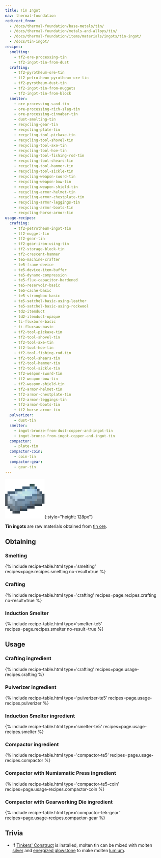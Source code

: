 ```yaml
---
title: Tin Ingot
nav: thermal-foundation
redirect_from:
  - /docs/thermal-foundation/base-metals/tin/
  - /docs/thermal-foundation/metals-and-alloys/tin/
  - /docs/thermal-foundation/items/materials/ingots/tin-ingot/
  - /docs/tin-ingot/
recipes:
  smelting:
    - tf2-ore-processing-tin
    - tf2-ingot-tin-from-dust
  crafting:
    - tf2-pyrotheum-ore-tin
    - tf2-petrotheum-pyrotheum-ore-tin
    - tf2-pyrotheum-dust-tin
    - tf2-ingot-tin-from-nuggets
    - tf2-ingot-tin-from-block
  smelter:
    - ore-processing-sand-tin
    - ore-processing-rich-slag-tin
    - ore-processing-cinnabar-tin
    - dust-smelting-tin
    - recycling-gear-tin
    - recycling-plate-tin
    - recycling-tool-pickaxe-tin
    - recycling-tool-shovel-tin
    - recycling-tool-axe-tin
    - recycling-tool-hoe-tin
    - recycling-tool-fishing-rod-tin
    - recycling-tool-shears-tin
    - recycling-tool-hammer-tin
    - recycling-tool-sickle-tin
    - recycling-weapon-sword-tin
    - recycling-weapon-bow-tin
    - recycling-weapon-shield-tin
    - recycling-armor-helmet-tin
    - recycling-armor-chestplate-tin
    - recycling-armor-leggings-tin
    - recycling-armor-boots-tin
    - recycling-horse-armor-tin
usage-recipes:
  crafting:
    - tf2-petrotheum-ingot-tin
    - tf2-nugget-tin
    - tf2-gear-tin
    - tf2-gear-iron-using-tin
    - tf2-storage-block-tin
    - tf2-crescent-hammer
    - te5-machine-crafter
    - te5-frame-device
    - te5-device-item-buffer
    - te5-dynamo-compression
    - te5-flux-capacitor-hardened
    - te5-reservoir-basic
    - te5-cache-basic
    - te5-strongbox-basic
    - te5-satchel-basic-using-leather
    - te5-satchel-basic-using-rockwool
    - td2-itemduct
    - td2-itemduct-opaque
    - ti-fluxbore-basic
    - ti-fluxsaw-basic
    - tf2-tool-pickaxe-tin
    - tf2-tool-shovel-tin
    - tf2-tool-axe-tin
    - tf2-tool-hoe-tin
    - tf2-tool-fishing-rod-tin
    - tf2-tool-shears-tin
    - tf2-tool-hammer-tin
    - tf2-tool-sickle-tin
    - tf2-weapon-sword-tin
    - tf2-weapon-bow-tin
    - tf2-weapon-shield-tin
    - tf2-armor-helmet-tin
    - tf2-armor-chestplate-tin
    - tf2-armor-leggings-tin
    - tf2-armor-boots-tin
    - tf2-horse-armor-tin
  pulverizer:
    - dust-tin
  smelter:
    - ingot-bronze-from-dust-copper-and-ingot-tin
    - ingot-bronze-from-ingot-copper-and-ingot-tin
  compactor:
    - plate-tin
  compactor-coin:
    - coin-tin
  compactor-gear:
    - gear-tin
---
```


![Tin ingot](/assets/images/thermal-foundation/ingot-tin.png){:style="height: 128px"}


**Tin ingots** are raw materials obtained from [tin ore](/docs/thermal-foundation/tin-ore/).


Obtaining
---------

### Smelting
{% include recipe-table.html type='smelting' recipes=page.recipes.smelting no-result=true %}

### Crafting
{% include recipe-table.html type='crafting' recipes=page.recipes.crafting no-result=true %}

### Induction Smelter
{% include recipe-table.html type='smelter-te5' recipes=page.recipes.smelter no-result=true %}


Usage
-----

### Crafting ingredient
{% include recipe-table.html type='crafting' recipes=page.usage-recipes.crafting %}

### Pulverizer ingredient
{% include recipe-table.html type='pulverizer-te5' recipes=page.usage-recipes.pulverizer %}

### Induction Smelter ingredient
{% include recipe-table.html type='smelter-te5' recipes=page.usage-recipes.smelter %}

### Compactor ingredient
{% include recipe-table.html type='compactor-te5' recipes=page.usage-recipes.compactor %}

### Compactor with Numismatic Press ingredient
{% include recipe-table.html type='compactor-te5-coin' recipes=page.usage-recipes.compactor-coin %}

### Compactor with Gearworking Die ingredient
{% include recipe-table.html type='compactor-te5-gear' recipes=page.usage-recipes.compactor-gear %}


Trivia
------

* If [Tinkers'
  Construct](https://minecraft.curseforge.com/projects/tinkers-construct) is
  installed, molten tin can be mixed with molten [silver](/docs/thermal-foundation/silver-ingot/)
  and [energized glowstone](/docs/thermal-foundation/energized-glowstone/) to make molten
  [lumium](/docs/thermal-foundation/lumium-ingot/).
